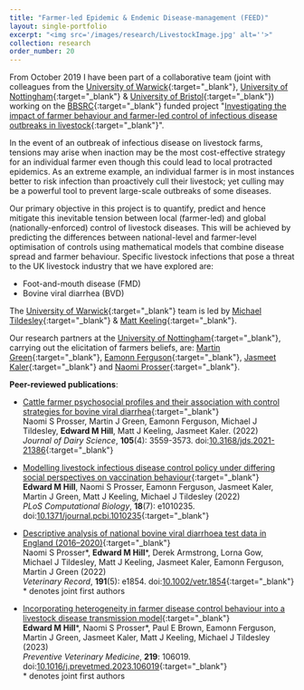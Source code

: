 ```yaml
---
title: "Farmer-led Epidemic & Endemic Disease-management (FEED)"
layout: single-portfolio
excerpt: "<img src='/images/research/LivestockImage.jpg' alt=''>"
collection: research
order_number: 20
---
```


[UoW_link]: https://warwick.ac.uk
[UoN_link]: https://www.nottingham.ac.uk
[UoB_link]: http://www.bristol.ac.uk/?_ga=2.105614851.1683428592.1570613522-1574469779.1562059487

[BBSRC_link]: https://bbsrc.ukri.org

[FEED_link]: https://feed.warwick.ac.uk

[MT_link]: https://warwick.ac.uk/fac/sci/lifesci/people/mtildesley/
[MK_link]: https://www2.warwick.ac.uk/fac/sci/maths/people/staff/matt_keeling/
[EBP_link]: https://www.bristol.ac.uk/people/person/Ellen-Brooks%20Pollock-9ffd9ff9-0949-49c4-97f7-bae51aa23d51/
[MG_link]: https://www.nottingham.ac.uk/vet/people/martin.green
[EF_link]: https://www.nottingham.ac.uk/news/expertiseguide/psychology/professor-eamonn-ferguson.aspx
[JK_link]: https://www.nottingham.ac.uk/news/expertiseguide/veterinary-medicine-science/dr-jasmeet-kaler.aspx
[NP_link]: https://www.nottingham.ac.uk/research/groups/biobank/people/naomi.prosser

From October 2019 I have been part of a collaborative team (joint with colleagues from the [University of Warwick][UoW_link]{:target="_blank"}, [University of Nottingham][UoN_link]{:target="_blank"} & [University of Bristol][UoB_link]{:target="_blank"}) working on the [BBSRC][BBSRC_link]{:target="_blank"} funded project "[Investigating the impact of farmer behaviour and farmer-led control of infectious disease outbreaks in livestock][FEED_link]{:target="_blank"}".

In the event of an outbreak of infectious disease on livestock farms, tensions may arise when inaction may be the most cost-effective strategy for an individual farmer even though this could lead to local protracted epidemics. As an extreme example, an individual farmer is in most instances better to risk infection than proactively cull their livestock; yet culling may be a powerful tool to prevent large-scale outbreaks of some diseases.

Our primary objective in this project is to quantify, predict and hence mitigate this inevitable tension between local (farmer-led) and global (nationally-enforced) control of livestock diseases. This will be achieved by predicting the differences between national-level and farmer-level optimisation of controls using mathematical models that combine disease spread and farmer behaviour. Specific livestock infections that pose a threat to the UK livestock industry that we have explored are:

* Foot-and-mouth disease (FMD)
* Bovine viral diarrhea (BVD)

The [University of Warwick][UoW_link]{:target="_blank"} team is led by [Michael Tildesley][MT_link]{:target="_blank"} & [Matt Keeling][MK_link]{:target="_blank"}.

Our research partners at the [University of Nottingham][UoN_link]{:target="_blank"}, carrying out the elicitation of farmers beliefs, are: [Martin Green][MG_link]{:target="_blank"}, [Eamonn Ferguson][EF_link]{:target="_blank"}, [Jasmeet Kaler][JK_link]{:target="_blank"} and [Naomi Prosser][NP_link]{:target="_blank"}.

**Peer-reviewed publications**:
* [Cattle farmer psychosocial profiles and their association with control strategies for bovine viral diarrhea](https://www.journalofdairyscience.org/article/S0022-0302(22)00053-4/fulltext){:target="_blank"}<br/>
Naomi S Prosser, Martin J Green, Eamonn Ferguson, Michael J Tildesley, **Edward M Hill**, Matt J Keeling, Jasmeet Kaler. (2022)<br/>
*Journal of Dairy Science*, **105**(4): 3559-3573. doi:[10.3168/jds.2021-21386](https://doi.org/10.3168/jds.2021-21386){:target="_blank"}<br/>

* [Modelling livestock infectious disease control policy under differing social perspectives on vaccination behaviour][vacc_behaviour_generic_model_paper]{:target="_blank"}<br/>
**Edward M Hill**, Naomi S Prosser, Eamonn Ferguson, Jasmeet Kaler, Martin J Green, Matt J Keeling, Michael J Tildesley (2022)<br/>
*PLoS Computational Biology*, **18**(7): e1010235.  
doi:[10.1371/journal.pcbi.1010235][vacc_behaviour_generic_model_doi]{:target="_blank"}

* [Descriptive analysis of national bovine viral diarrhoea test data in England (2016–2020)][BVD_data_paper]{:target="_blank"}<br/>
Naomi S Prosser\*, **Edward M Hill**\*, Derek Armstrong, Lorna Gow, Michael J Tildesley, Matt J Keeling, Jasmeet Kaler, Eamonn Ferguson, Martin J Green (2022)<br/>
*Veterinary Record*, **191**(5): e1854. doi:[10.1002/vetr.1854][BVD_data_doi]{:target="_blank"}<br/>
\* denotes joint first authors

* [Incorporating heterogeneity in farmer disease control behaviour into a livestock disease transmission model](https://www.sciencedirect.com/science/article/pii/S0167587723001836){:target="_blank"}<br/>
**Edward M Hill**\*, Naomi S Prosser\*, Paul E Brown, Eamonn Ferguson, Martin J Green, Jasmeet Kaler, Matt J Keeling, Michael J Tildesley (2023)<br/>
*Preventive Veterinary Medicine*, **219**: 106019. doi:[10.1016/j.prevetmed.2023.106019](https://doi.org/10.1016/j.prevetmed.2023.106019){:target="_blank"}<br/>
\* denotes joint first authors


[vacc_behaviour_generic_model_paper]: https://doi.org/10.1371/journal.pcbi.1010235
[vacc_behaviour_generic_model_doi]: https://doi.org/10.1371/journal.pcbi.1010235

[BVD_data_paper]: https://bvajournals.onlinelibrary.wiley.com/doi/full/10.1002/vetr.1854
[BVD_data_doi]: https://doi.org/10.1002/vetr.1854
